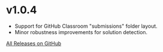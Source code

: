# v1.0.4

* Support for GitHub Classroom "submissions" folder layout.
* Minor robustness improvements for solution detection.

[All Releases on GitHub](https://github.com/fujaba/fulibFeedback/releases?q=intellij)
